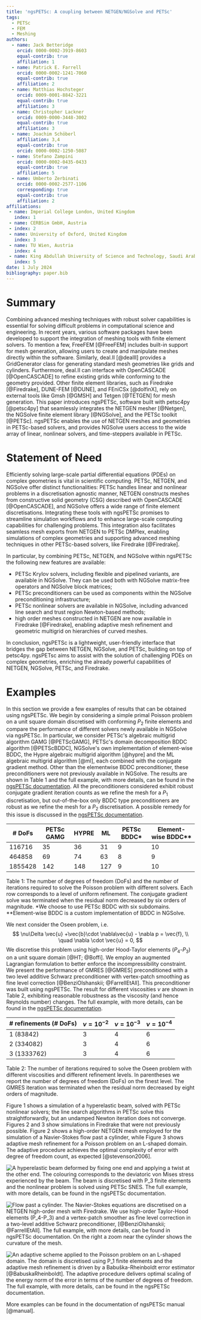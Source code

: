 ```yaml
---
title: 'ngsPETSc: A coupling between NETGEN/NGSolve and PETSc'
tags:
  - PETSc
  - FEM
  - Meshing
authors:
  - name: Jack Betteridge
    orcid: 0000-0002-3919-8603
    equal-contrib: true
    affiliation: 1
  - name: Patrick E. Farrell
    orcid: 0000-0002-1241-7060
    equal-contrib: true
    affiliation: 2
  - name: Matthias Hochsteger
    orcid: 0009-0001-8842-3221
    equal-contrib: true
    affiliation: 3
  - name: Christopher Lackner
    orcid: 0009-0000-3448-3002
    equal-contrib: true
    affiliation: 3
  - name: Joachim Schöberl
    affiliation: 3,4
    equal-contrib: true 
    orcid: 0000-0002-1250-5087
  - name: Stefano Zampini
    orcid: 0000-0002-0435-0433
    equal-contrib: true 
    affiliation: 5
  - name: Umberto Zerbinati
    orcid: 0000-0002-2577-1106
    corresponding: true
    equal-contrib: true 
    affiliation: 2
affiliations:
 - name: Imperial College London, United Kingdom
   index: 1
 - name: CERBSim GmbH, Austria
 - index: 2
 - name: University of Oxford, United Kingdom
   index: 3
 - name: TU Wien, Austria
   index: 4
 - name: King Abdullah University of Science and Technology, Saudi Arabia
   index: 5
date: 1 July 2024
bibliography: paper.bib
---
```


# Summary

Combining advanced meshing techniques with robust solver capabilities is essential for solving difficult problems in computational science and engineering. In recent years, various software packages have been developed to support the integration of meshing tools with finite element solvers. To mention a few, FreeFEM [@FreeFEM] includes built-in support for mesh generation, allowing users to create and manipulate meshes directly within the software. Similarly, deal.II [@dealII] provides a GridGenerator class for generating standard mesh geometries like grids and cylinders. Furthermore, deal.II can interface with OpenCASCADE [@OpenCASCADE] to refine existing grids while conforming to the geometry provided. Other finite element libraries, such as Firedrake [@Firedrake], DUNE-FEM [@DUNE], and FEniCSx [@dolfinX], rely on external tools like Gmsh [@GMSH] and Tetgen [@TETGEN] for mesh generation. This paper introduces ngsPETSc, software built with petsc4py [@petsc4py] that seamlessly integrates the NETGEN mesher [@Netgen], the NGSolve finite element library [@NGSolve], and the PETSc toolkit [@PETSc]. ngsPETSc enables the use of NETGEN meshes and geometries in PETSc-based solvers, and provides NGSolve users access to the wide array of linear, nonlinear solvers, and time-steppers available in PETSc.

# Statement of Need

Efficiently solving large-scale partial differential equations (PDEs) on complex geometries is vital in scientific computing. PETSc, NETGEN, and NGSolve offer distinct functionalities: PETSc handles linear and nonlinear problems in a discretisation agnostic manner, NETGEN constructs meshes from constructive solid geometry (CSG) described with OpenCASCADE [@OpenCASCADE], and NGSolve offers a wide range of finite element discretisations. Integrating these tools with ngsPETSc promises to streamline simulation workflows and to enhance large-scale computing capabilities for challenging problems. This integration also facilitates seamless mesh exports from NETGEN to PETSc DMPlex, enabling simulations of complex geometries and supporting advanced meshing techniques in other PETSc-based solvers, like Firedrake [@Firedrake].

In particular, by combining PETSc, NETGEN, and NGSolve within ngsPETSc the following new features are available:

- PETSc Krylov solvers, including flexible and pipelined variants, are available in NGSolve. They can be used both with NGSolve matrix-free operators and NGSolve block matrices;
- PETSc preconditioners can be used as components within the NGSolve preconditioning infrastructure;
- PETSc nonlinear solvers are available in NGSolve, including advanced line search and trust region Newton-based methods;
- high order meshes constructed in NETGEN are now available in Firedrake [@Firedrake], enabling adaptive mesh refinement and geometric multigrid on hierarchies of curved meshes.

In conclusion, ngsPETSc is a lightweight, user-friendly interface that bridges the gap between NETGEN, NGSolve, and PETSc, building on top of petsc4py.
ngsPETsc aims to assist with the solution of challenging PDEs on complex geometries, enriching the already powerful capabilities of NETGEN, NGSolve, PETSc, and Firedrake.

# Examples

In this section we provide a few examples of results that can be obtained using ngsPETSc.
We begin by considering a simple primal Poisson problem on a unit square domain discretised with conforming $P_2$ finite elements and compare the performance of different solvers newly available in NGSolve via ngsPETSc. In particular, we consider PETSc's algebraic multigrid algorithm GAMG [@PETScGAMG], PETSc's domain decomposition BDDC algorithm [@PETScBDDC], NGSolve's own implementation of element-wise BDDC, the Hypre algebraic multigrid algorithm [@hypre] and the ML algebraic multigrid algorithm [@ml], each combined with the conjugate gradient method. 
Other than the elementwise BDDC preconditioner, these preconditioners were not previously available in NGSolve. The results are shown in Table 1 and the full example, with more details, can be found in the [ngsPETSc documentation](https://ngspetsc.readthedocs.io/en/latest/PETScKSP/poisson.py.html).
All the preconditioners considered exhibit robust conjugate gradient iteration counts as we refine the mesh for a $P_1$ discretisation, but out-of-the-box only BDDC type preconditioners are robust as we refine the mesh for a $P_2$ discretisation. A possible remedy for this issue is discussed in the [ngsPETSc documentation](https://ngspetsc.readthedocs.io/en/latest/PETScPC/poisson.py.html).

\# DoFs  | PETSc GAMG   | HYPRE | ML  | PETSc BDDC* | Element-wise BDDC** |
---------|--------------|-------|-----|------------|--------------------|
116716   |35            | 36    | 31  |9           |10                  |
464858   |69            | 74    | 63  |8           |9                   |
1855428  |142           | 148   | 127 |9           |10                  |

Table 1: The number of degrees of freedom (DoFs) and the number of iterations required to solve the Poisson problem with different solvers. Each row corresponds to a level of uniform refinement.  The conjugate gradient solve was terminated when the residual norm decreased by six orders of magnitude. *We choose to use PETSc BDDC with six subdomains. **Element-wise BDDC is a custom implementation of BDDC in NGSolve.

We next consider the Oseen problem, i.e.
$$
\nu\Delta \vec{u} +\vec{b}\cdot \nabla\vec{u} - \nabla p = \vec{f},
\\ \quad \nabla \cdot \vec{u} = 0,
$$
We discretise this problem using high-order Hood-Taylor elements ($P_4$-$P_3$) on a unit square domain [@HT; @Boffi]. We employ an augmented Lagrangian formulation to better enforce the incompressibility constraint. We present the performance of GMRES [@GMRES] preconditioned with a two level additive Schwarz preconditioner with vertex-patch smoothing as fine level correction [@BenziOlshanskii; @FarrellEtAll]. This preconditioner was built using ngsPETSc. The result for different viscosities $\nu$ are shown in Table 2, exhibiting reasonable robustness as the viscosity (and hence Reynolds number) changes. The full example, with more details, can be found in the [ngsPETSc documentation](https://ngspetsc.readthedocs.io/en/latest/PETScPC/oseen.py.html).

\# refinements (\# DoFs) | $\nu=10^{-2}$|$\nu=10^{-3}$|$\nu=10^{-4}$|
----------------------|--------------|-------------|-------------|
1 (83842)             |3             |4            |6            |
2 (334082)            |3             |4            |6            |
3 (1333762)           |3             |4            |6            |

Table 2: The number of iterations required to solve the Oseen problem with different viscosities and different refinement levels. In parentheses we report the number of degrees of freedom (DoFs) on the finest level. The GMRES iteration was terminated when the residual norm decreased by eight orders of magnitude. 

Figure 1 shows a simulation of a hyperelastic beam, solved with PETSc nonlinear solvers; the line search algorithms in PETSc solve this straightforwardly, but an undamped Newton iteration does not converge.
Figures 2 and 3 show simulations in Firedrake that were not previously possible. Figure 2 shows a high-order NETGEN mesh employed for the simulation of a Navier-Stokes flow past a cylinder, while Figure 3 shows adaptive mesh refinement for a Poisson problem on an L-shaped domain. The adaptive procedure achieves the optimal complexity of error with degree of freedom count, as expected [@stevenson2006].


![A hyperelastic beam deformed by fixing one end and applying a twist at the other end. The colouring corresponds to the deviatoric von Mises stress experienced by the beam. The beam is discretised with $P_3$ finite elements and the nonlinear problem is solved using PETSc SNES. The full example, with more details, can be found in the [ngsPETSc documentation](https://ngspetsc.readthedocs.io/en/latest/PETScSNES/hyperelasticity.py.html).](figures/hyperelastic.png)


![Flow past a cylinder. The Navier-Stokes equations are discretised on a NETGEN high-order mesh with Firedrake. We use high-order Taylor-Hood elements ($P_4$-$P_3$) and a vertex-patch smoother as fine level correction in a two-level additive Schwarz preconditioner, [@BenziOlshanskii; @FarrellEtAll]. The full example, with more details, can be found in [ngsPETSc documentation](https://github.com/NGSolve/ngsPETSc). On the right a zoom near the cylinder shows the curvature of the mesh.](figures/flow_past_a_cylinder.png)


![An adaptive scheme applied to the Poisson problem on an L-shaped domain. The domain is discretised using $P_1$ finite elements and the adaptive mesh refinement is driven by a Babuška-Rheinboldt error estimator [@BabuskaRheinboldt]. The adaptive procedure delivers optimal scaling of the energy norm of the error in terms of the number of degrees of freedom. The full example, with more details, can be found in the [ngsPETSc documentation](https://ngspetsc.readthedocs.io/en/latest/utils/firedrake/lomesh.py.html).](figures/adaptivity.png)


More examples can be found in the documentation of ngsPETSc manual [@manual].
